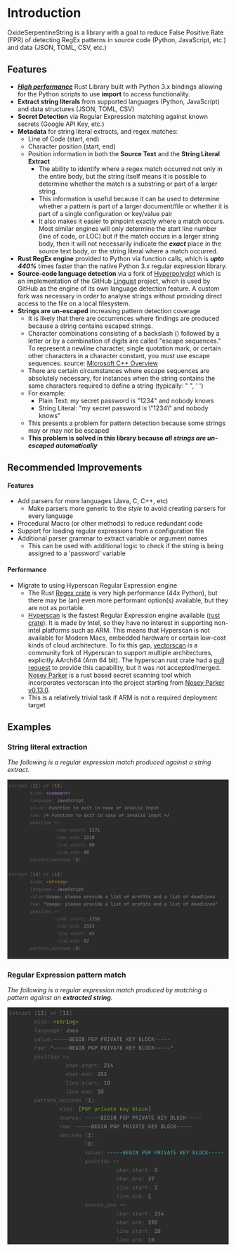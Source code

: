
# Introduction

OxideSerpentineString is a library with a goal to reduce False Positive Rate (FPR) of detecting RegEx patterns in source
 code (Python, JavaScript, etc.) and data (JSON, TOML, CSV, etc.)


## Features

* **[_High performance_](https://github.com/mariomka/regex-benchmark)** Rust Library built with Python 3.x bindings 
allowing for the Python scripts to use **import** to access functionality.
* **Extract string literals** from supported languages (Python, JavaScript) and data structures (JSON, TOML, CSV)
* **Secret Detection** via Regular Expression matching against known secrets (Google API Key, etc.)
* **Metadata** for string literal extracts, and regex matches:
  * Line of Code (start, end)
  * Character position (start, end)
  * Position information in both the **Source Text** and the **String Literal Extract**
    * The ability to identify where a regex match occurred not only in the entire body, but the string itself means it 
    is possible to determine whether the match is a substring or part of a larger string.
    * This information is useful because it can ba used to determine whether a pattern is part of a larger document/file
    or whether it is part of a single configuration or key/value pair
    * It also makes it easier to pinpoint exactly where a match occurs. Most similar engines will only determine the 
    start line number (line of code, or LOC) but if the match occurs in a larger string body, then it will not 
    necessarily indicate the _**exact**_ place in the source text body, or the string literal where a match occurred.
* **Rust RegEx engine** provided to Python via function calls, which is _**upto 440%**_ times faster than the native 
Python 3.x regular expression library.
* **Source-code language detection** via a fork of [Hyperpolyglot](https://github.com/monkslc/hyperpolyglot) which is an 
implementation of the GitHub [Linguist](https://github.com/github-linguist/linguist) project, which is used by GitHub 
as the engine of its own language detection feature. A custom fork was necessary in order to analyse strings without 
providing direct access to the file on a local filesystem.
* **Strings are un-escaped** increasing pattern detection coverage
  * It is likely that there are occurrences where findings are produced because a string contains escaped strings.
  * Character combinations consisting of a backslash (\) followed by a letter or by a combination of digits are called 
 "escape sequences." To represent a newline character, single quotation mark, or certain other characters in a character
constant, you must use escape sequences. 
source: [Microsoft C++ Overview](https://learn.microsoft.com/en-us/cpp/c-language/escape-sequences?view=msvc-170)
  * There are certain circumstances where escape sequences are absolutely necessary, for instances when the string 
contains the same characters required to define a string (typically: " ", ' ') 
  * For example:
    * Plain Text: my secret password is "1234" and nobody knows
    * String Literal: "my secret password is \\"1234\\" and nobody knows"
  * This presents a problem for pattern detection because some strings may or may not be escaped
  * **This problem is solved in this library because _all strings are un-escaped automatically_**

## Recommended Improvements

#### Features
* Add parsers for more languages (Java, C, C++, etc)
  * Make parsers more generic to the _style_ to avoid creating parsers for every language
* Procedural Macro (or other methods) to reduce redundant code
* Support for loading regular expressions from a configuration file
* Additional parser grammar to extract variable or argument names
  * This can be used with additional logic to check if the string is being assigned to a 'password' variable

#### Performance
* Migrate to using Hyperscan Regular Expression engine
  * The Rust [Regex crate](https://crates.io/crates/regex) is very high performance (44x Python), but there may be
    (an) even more performant option(s) available, but they are not as portable. 
  * [Hyperscan](https://github.com/intel/hyperscan) is the fastest Regular Expression engine available 
  ([rust crate](https://docs.rs/hyperscan/latest/hyperscan/)). It is made by Intel, so they have no interest in 
  supporting non-intel platforms such as ARM. This means that Hyperscan is not available for Modern Macs, embedded 
  hardware or certain low-cost kinds of cloud architecture. To fix this gap, 
  [vectorscan](https://github.com/VectorCamp/vectorscan) is a community fork of Hyperscan to support multiple 
  architectures, explicitly AArch64 (Arm 64 bit). The hyperscan rust crate had a 
  [pull request](https://github.com/flier/rust-hyperscan/pull/28) to provide this capability, but it was not 
  accepted/merged. [Nosey Parker](https://github.com/praetorian-inc/noseyparker) is a rust based secret scanning tool 
  which incorporates vectorscan into the project starting from 
  [Nosey Parker v0.13.0](https://github.com/praetorian-inc/noseyparker/releases/tag/v0.13.0).
  * This is a relatively trivial task if ARM is not a required deployment target

## Examples

### String literal extraction
_The following is a regular expression match produced against a string extract._

![alt text](docs/screenshot_1.png)

### Regular Expression pattern match
_The following is a regular expression match produced by matching a pattern against an **extracted string**._

![alt text](docs/screenshot_2.png)